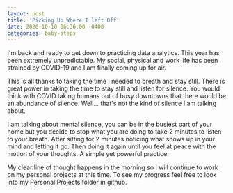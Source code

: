 ```yaml
---
layout: post
title: 'Picking Up Where I left Off'
date: 2020-10-10 06:36:00 -0400
categories: baby-steps
---
```


I'm back and ready to get down to practicing data analytics. This year has been extremely unpredictable. My social, physical and work life has been strained by COVID-19 and I am finally coming up for air. 

This is all thanks to taking the time I needed to breath and stay still. There is great power in taking the time to stay still and listen for silence. You would think with COVID taking humans out of busy downtowns that there would be an abundance of silence. Well... that's not the kind of silence I am talking about.

I am talking about mental silence, you can be in the busiest part of your home but you decide to stop what you are doing to take 2 minutes to listen to your breath. After sitting for 2 minutes noticing what shows up in your mind and letting it go. Then doing it again until you feel at peace with the motion of your thoughts. A simple yet powerful practice. 

My clear line of thought happens in the morning so I will continue to work on my personal projects at this time. To see my progress feel free to look into my Personal Projects folder in github.  